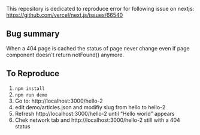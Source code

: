 This repository is dedicated to reproduce error for following issue on nextjs: https://github.com/vercel/next.js/issues/66540
## Bug summary

When a 404 page is cached the status of page never change even if page component doesn't return notFound() anymore.

## To Reproduce

1. `npm install`
2. `npm run demo`
3.  Go to: http://localhost:3000/hello-2
4. edit demo/articles.json and modifiy slug from hello to hello-2
5. Refresh http://localhost:3000/hello-2 until “Hello world” appears
6. Chek network tab and http://localhost:3000/hello-2 still with a 404 status
